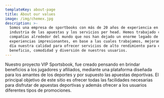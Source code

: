 ```yaml
---
templateKey: about-page
title: About our values
image: /img/chemex.jpg
description: >-
  Somos una empresa de sportbooks con más de 20 años de experiencia en la
  industria de las apuestas y los servicios per head. Hemos trabajado con
  compañías alrededor del mundo que nos han dejado un enorme legado de
  experiencias impresionantes, en base a las cuales trabajamos, mejorando cada
  día nuestra calidad para ofrecer servicios de alto rendimiento para el
  beneficio, comodidad y diversión de nuestros usuarios.
---
```

 Nuestro proyecto  VIP Sportsbook, fue creado pensando en brindar beneficios a los jugadores y afiliados, mediante una plataforma diseñada para los amantes de los deportes y por supuesto las apuestas deportivas. El principal objetivo de este sitio es ofrecer todas las facilidades necesarias para disfrutar de apuestas deportivas y además ofrecer a los usuarios diferentes tipos de promociones.

